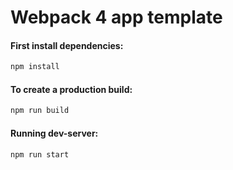 # Webpack 4 app template

#### First install dependencies:

```sh
npm install
```

#### To create a production build:

```sh
npm run build
```

#### Running dev-server:

```sh
npm run start
```

